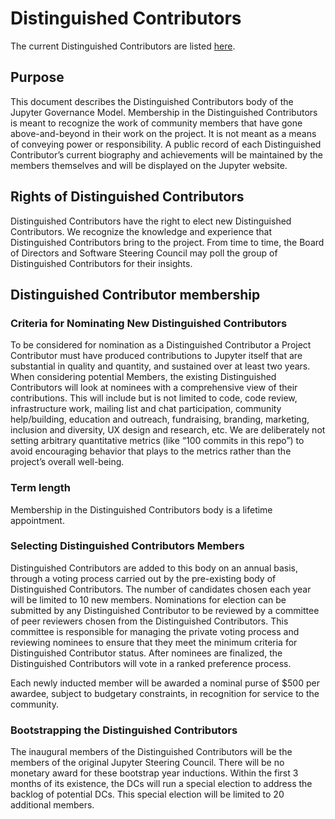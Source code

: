 # Distinguished Contributors

The current Distinguished Contributors are listed [here](https://jupyter.org/about#distinguished-contributors).

## Purpose
This document describes the Distinguished Contributors body of the Jupyter Governance Model. Membership in the Distinguished Contributors is meant to recognize the work of community members that have gone above-and-beyond in their work on the project. It is not meant as a means of conveying power or responsibility. A public record of each Distinguished Contributor’s current biography and achievements will be maintained by the members themselves and will be displayed on the Jupyter website.

## Rights of Distinguished Contributors
Distinguished Contributors have the right to elect new Distinguished Contributors. We recognize the knowledge and experience that Distinguished Contributors bring to the project. From time to time, the Board of Directors and Software Steering Council may poll the group of Distinguished Contributors for their insights.

## Distinguished Contributor membership

### Criteria for Nominating New Distinguished Contributors
To be considered for nomination as a Distinguished Contributor a Project Contributor must have produced contributions to Jupyter itself that are substantial in quality and quantity, and sustained over at least two years. When considering potential Members, the existing Distinguished Contributors will look at nominees with a comprehensive view of their contributions. This will include but is not limited to code, code review, infrastructure work, mailing list and chat participation, community help/building, education and outreach, fundraising, branding, marketing, inclusion and diversity, UX design and research, etc. We are deliberately not setting arbitrary quantitative metrics (like “100 commits in this repo”) to avoid encouraging behavior that plays to the metrics rather than the project’s overall well-being. 

### Term length
Membership in the Distinguished Contributors body is a lifetime appointment. 

### Selecting Distinguished Contributors Members
Distinguished Contributors are added to this body on an annual basis, through a voting process carried out by the pre-existing body of Distinguished Contributors. The number of candidates chosen each year will be limited to 10 new members. Nominations for election can be submitted by any Distinguished Contributor to be reviewed by a committee of peer reviewers chosen from the Distinguished Contributors. This committee is responsible for managing the private voting process and reviewing nominees to ensure that they meet the minimum criteria for Distinguished Contributor status. After nominees are finalized, the Distinguished Contributors will vote in a ranked preference process. 

Each newly inducted member will be awarded a nominal purse of $500 per awardee, subject to budgetary constraints, in recognition for service to the community.

### Bootstrapping the Distinguished Contributors
The inaugural members of the Distinguished Contributors will be the members of the original Jupyter Steering Council. There will be no monetary award for these bootstrap year inductions. Within the first 3 months of its existence, the DCs will run a special election to address the backlog of potential DCs. This special election will be limited to 20 additional members.
